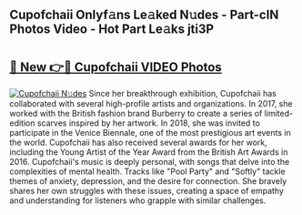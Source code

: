 ## Cupofchaii Onlyf𝚊ns Le𝚊ked N𝚞des - Part-cIN Photos Video - Hot Part Le𝚊ks jti3P

# <h2><a href="http://ab14096.deff.icu/?id=Cupofchaii">🔗 New 👉🔴 Cupofchaii VIDEO Photos</a></h2>

[![Cupofchaii N𝚞des](https://i.imgur.com/rIISA9y.gif)](http://ab14096.deff.icu/?id=Cupofchaii)
Since her breakthrough exhibition, Cupofchaii has collaborated with several high-profile artists and organizations. In 2017, she worked with the British fashion brand Burberry to create a series of limited-edition scarves inspired by her artwork. In 2018, she was invited to participate in the Venice Biennale, one of the most prestigious art events in the world. Cupofchaii has also received several awards for her work, including the Young Artist of the Year Award from the British Art Awards in 2016. Cupofchaii's music is deeply personal, with songs that delve into the complexities of mental health. Tracks like "Pool Party" and "Softly" tackle themes of anxiety, depression, and the desire for connection. She bravely shares her own struggles with these issues, creating a space of empathy and understanding for listeners who grapple with similar challenges.
